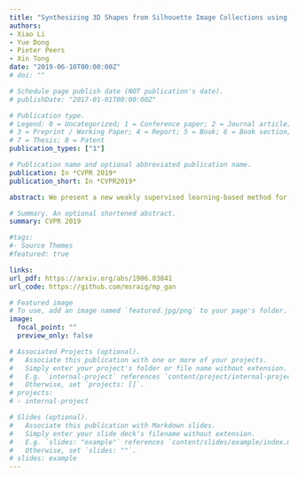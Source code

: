 ```yaml
---
title: "Synthesizing 3D Shapes from Silhouette Image Collections using Multi-projection Generative Adversarial Networks"
authors:
- Xiao Li
- Yue Dong
- Pieter Peers
- Xin Tong
date: "2019-06-10T00:00:00Z"
# doi: ""

# Schedule page publish date (NOT publication's date).
# publishDate: "2017-01-01T00:00:00Z"

# Publication type.
# Legend: 0 = Uncategorized; 1 = Conference paper; 2 = Journal article;
# 3 = Preprint / Working Paper; 4 = Report; 5 = Book; 6 = Book section;
# 7 = Thesis; 8 = Patent
publication_types: ["1"]

# Publication name and optional abbreviated publication name.
publication: In *CVPR 2019*
publication_short: In *CVPR2019*

abstract: We present a new weakly supervised learning-based method for generating novel category-specific 3D shapes from unoccluded image collections. Our method is weakly supervised and only requires silhouette annotations from unoccluded, category-specific objects. Our method does not require access to the object's 3D shape, multiple observations per object from different views, intra-image pixel-correspondences, or any view annotations. Key to our method is a novel multi-projection generative adversarial network (MP-GAN) that trains a 3D shape generator to be consistent with multiple 2D projections of the 3D shapes, and without direct access to these 3D shapes. This is achieved through multiple discriminators that encode the distribution of 2D projections of the 3D shapes seen from a different views. Additionally, to determine the view information for each silhouette image, we also train a view prediction network on visualizations of 3D shapes synthesized by the generator. We iteratively alternate between training the generator and training the view prediction network. We validate our multi-projection GAN on both synthetic and real image datasets. Furthermore, we also show that multi-projection GANs can aid in learning other high-dimensional distributions from lower dimensional training datasets, such as material-class specific spatially varying reflectance properties from images.

# Summary. An optional shortened abstract.
summary: CVPR 2019

#tags:
#- Source Themes
#featured: true

links:
url_pdf: https://arxiv.org/abs/1906.03841
url_code: https://github.com/msraig/mp_gan

# Featured image
# To use, add an image named `featured.jpg/png` to your page's folder. 
image:
  focal_point: ""
  preview_only: false

# Associated Projects (optional).
#   Associate this publication with one or more of your projects.
#   Simply enter your project's folder or file name without extension.
#   E.g. `internal-project` references `content/project/internal-project/index.md`.
#   Otherwise, set `projects: []`.
# projects:
# - internal-project

# Slides (optional).
#   Associate this publication with Markdown slides.
#   Simply enter your slide deck's filename without extension.
#   E.g. `slides: "example"` references `content/slides/example/index.md`.
#   Otherwise, set `slides: ""`.
# slides: example
---
```

<!-- 
{{% alert note %}}
Click the *Cite* button above to demo the feature to enable visitors to import publication metadata into their reference management software.
{{% /alert %}}

{{% alert note %}}
Click the *Slides* button above to demo Academic's Markdown slides feature.
{{% /alert %}} -->

<!-- Supplementary notes can be added here, including [code and math](https://sourcethemes.com/academic/docs/writing-markdown-latex/). -->

